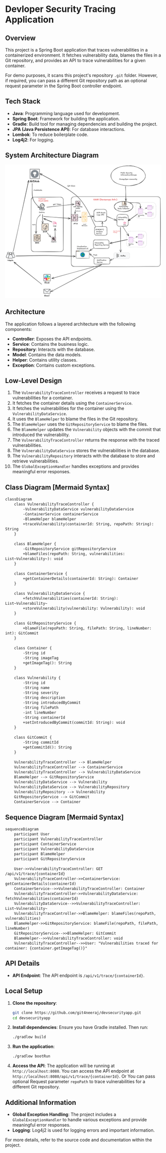 # Devloper Security Tracing Application

## Overview
This project is a Spring Boot application that traces vulnerabilities in a containerized environment. It fetches vulnerability data, blames the files in a Git repository, and provides an API to trace vulnerabilities for a given container.

For demo purposes, it scans this project's repository `.git` folder. However, if required, you can pass a different Git repository path as an optional request parameter in the Spring Boot controller endpoint.

## Tech Stack
- **Java**: Programming language used for development.
- **Spring Boot**: Framework for building the application.
- **Gradle**: Build tool for managing dependencies and building the project.
- **JPA (Java Persistence API)**: For database interactions.
- **Lombok**: To reduce boilerplate code.
- **Log4j2**: For logging.

## System Architecture Diagram
![img.png](img.png)

## Architecture
The application follows a layered architecture with the following components:
- **Controller**: Exposes the API endpoints.
- **Service**: Contains the business logic.
- **Repository**: Interacts with the database.
- **Model**: Contains the data models.
- **Helper**: Contains utility classes.
- **Exception**: Contains custom exceptions.

## Low-Level Design
1. The `VulnerabilityTraceController` receives a request to trace vulnerabilities for a container.
2. It fetches the container details using the `ContainerService`.
3. It fetches the vulnerabilities for the container using the `VulnerabilityDataService`.
4. It uses the `BlameHelper` to blame the files in the Git repository.
5. The `BlameHelper` uses the `GitRepositoryService` to blame the files.
6. The `BlameHelper` updates the `Vulnerability` objects with the commit that introduced the vulnerability.
7. The `VulnerabilityTraceController` returns the response with the traced vulnerabilities.
8. The `VulnerabilityDataService` stores the vulnerabilities in the database.
9. The `VulnerabilityRepository` interacts with the database to store and retrieve vulnerabilities.
10. The `GlobalExceptionHandler` handles exceptions and provides meaningful error responses.

## Class Diagram [Mermaid Syntax]
```mermaid
classDiagram
    class VulnerabilityTraceController {
        -VulnerabilityDataService vulnerabilityDataService
        -ContainerService containerService
        -BlameHelper blameHelper
        +traceVulnerability(containerId: String, repoPath: String): String
    }

    class BlameHelper {
        -GitRepositoryService gitRepositoryService
        +blameFiles(repoPath: String, vulnerabilities: List~Vulnerability~): void
    }

    class ContainerService {
        +getContainerDetails(containerId: String): Container
    }

    class VulnerabilityDataService {
        +fetchVulnerabilities(containerId: String): List~Vulnerability~
        +storeVulnerability(vulnerability: Vulnerability): void
    }

    class GitRepositoryService {
        +blameFile(repoPath: String, filePath: String, lineNumber: int): GitCommit
    }

    class Container {
        -String id
        -String imageTag
        +getImageTag(): String
    }

    class Vulnerability {
        -String id
        -String name
        -String severity
        -String description
        -String introducedByCommit
        -String filePath
        -int lineNumber
        -String containerId
        +setIntroducedByCommit(commitId: String): void
    }

    class GitCommit {
        -String commitId
        +getCommitId(): String
    }

    VulnerabilityTraceController --> BlameHelper
    VulnerabilityTraceController --> ContainerService
    VulnerabilityTraceController --> VulnerabilityDataService
    BlameHelper --> GitRepositoryService
    VulnerabilityDataService --> Vulnerability
    VulnerabilityDataService --> VulnerabilityRepository
    VulnerabilityRepository --> Vulnerability
    GitRepositoryService --> GitCommit
    ContainerService --> Container
```

## Sequence Diagram [Mermaid Syntax]
```mermaid
sequenceDiagram
    participant User
    participant VulnerabilityTraceController
    participant ContainerService
    participant VulnerabilityDataService
    participant BlameHelper
    participant GitRepositoryService

    User->>VulnerabilityTraceController: GET /api/v1/trace/{containerId}
    VulnerabilityTraceController->>ContainerService: getContainerDetails(containerId)
    ContainerService-->>VulnerabilityTraceController: Container
    VulnerabilityTraceController->>VulnerabilityDataService: fetchVulnerabilities(containerId)
    VulnerabilityDataService-->>VulnerabilityTraceController: List~Vulnerability~
    VulnerabilityTraceController->>BlameHelper: blameFiles(repoPath, vulnerabilities)
    BlameHelper->>GitRepositoryService: blameFile(repoPath, filePath, lineNumber)
    GitRepositoryService-->>BlameHelper: GitCommit
    BlameHelper-->>VulnerabilityTraceController: void
    VulnerabilityTraceController-->>User: "Vulnerabilities traced for container: {container.getImageTag()}"
```

## API Details
- **API Endpoint**: The API endpoint is `/api/v1/trace/{containerId}`.

## Local Setup
1. **Clone the repository**:
    ```sh
    git clone https://github.com/git4neeraj/devsecurityapp.git
    cd devsecurityapp
    ```

2. **Install dependencies**:
   Ensure you have Gradle installed. Then run:
    ```sh
    ./gradlew build
    ```

3. **Run the application**:
    ```sh
    ./gradlew bootRun
    ```

4. **Access the API**:
   The application will be running at `http://localhost:8080`. 
   You can access the API endpoint at `http://localhost:8080/api/v1/trace/{containerId}`.
   Or
   You can pass optional Request parameter `repoPath` to trace vulnerabilities for a different Git repository.



## Additional Information
- **Global Exception Handling**: The project includes a `GlobalExceptionHandler` to handle various exceptions and provide meaningful error responses.
- **Logging**: Log4j2 is used for logging errors and important information.

For more details, refer to the source code and documentation within the project.